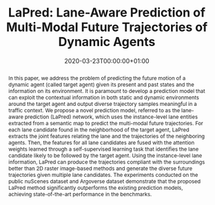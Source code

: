 ---
title: "LaPred: Lane-Aware Prediction of Multi-Modal Future Trajectories of Dynamic Agents"
date: 2020-03-23T00:00:00+01:00
publication_types: ["1"]
publication: IEEE Conference on Computer Vision and Pattern Recognition (CVPR) 2021
abstract: In this paper, we address the problem of predicting the future motion of a dynamic agent (called target agent) given its present and past states and the information on its environment. It is paramount to develop a prediction model that can exploit the contextual information in both static and dynamic environments around the target agent and output diverse trajectory samples meaningful in a traffic context. We propose a novel prediction model, referred to as the lane-aware prediction (LaPred) network, which uses the instance-level lane entities extracted from a semantic map to predict the multi-modal future trajectories. For each lane candidate found in the neighborhood of the target agent, LaPred extracts the joint features relating the lane and the trajectories of the neighboring agents. Then, the features for all lane candidates are fused with the attention weights learned through a self-supervised learning task that identifies the lane candidate likely to be followed by the target agent. Using the instance-level lane information, LaPred can produce the trajectories compliant with the surroundings better than 2D raster image-based methods and generate the diverse future trajectories given multiple lane candidates. The experiments conducted on the public nuScenes dataset and Argoverse dataset demonstrate that the proposed LaPred method significantly outperforms the existing prediction models, achieving state-of-the-art performance in the benchmarks.
---